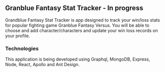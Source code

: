 ## Granblue Fantasy Stat Tracker - In progress

Grandblue Fantasy Stat Tracker is app designed to track your win/loss stats for popular fighting game Granblue Fantasy Versus. You will be able to choose and add character/characters and update your win loss records on your profile.

### Technologies

This application is being developed using Graphql, MongoDB, Express, Node, React, Apollo and Ant Design.

